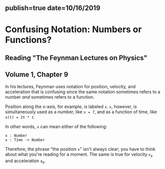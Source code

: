 publish=true
date=10/16/2019
---
# Confusing Notation: Numbers or Functions?
## Reading "The Feynman Lectures on Physics"
## Volume 1, Chapter 9

In his lectures, Feynman uses notation for position, velocity, and acceleration that is confusing since the same notation sometimes refers to a number *and* sometimes refers to a function.

Position along the x-axis, for example, is labeled `x`. `x`, however, is simultaneously used as a number, like `x = 7`, and as a function of time, like `x(t) = 2t * t`.

In other words, `x` can mean either of the following:
```text
x : Number
x : Time -> Number
```
Therefore, the phrase "the position `x`" isn't always clear; you have to think about what you're reading for a moment. The same is true for velocity `v`<sub>x</sub> and acceleration `a`<sub>x</sub>.
